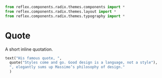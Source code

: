 ```python exec
from reflex.components.radix.themes.components import *
from reflex.components.radix.themes.layout import *
from reflex.components.radix.themes.typography import *
```

# Quote

A short inline quotation.

```python demo
text("His famous quote, ",
  quote("Styles come and go. Good design is a language, not a style"),
  ", elegantly sums up Massimo’s philosophy of design."
  )
```

